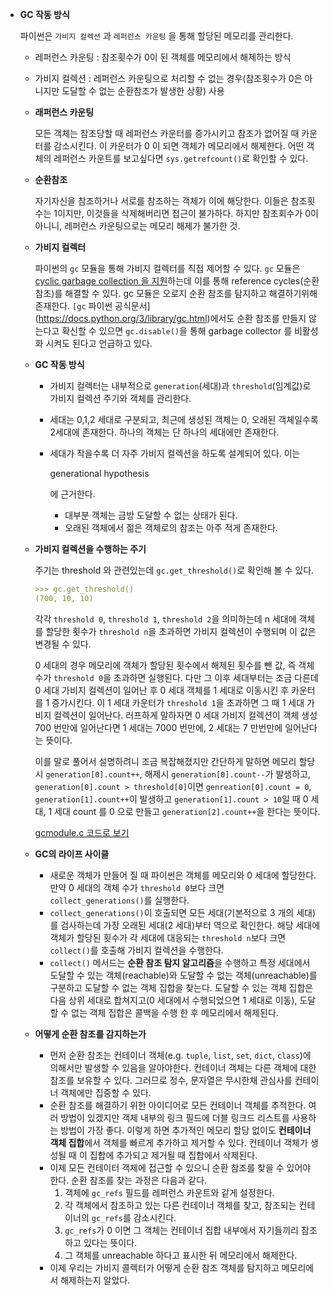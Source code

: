 - **GC 작동 방식**

  파이썬은 `가비지 컬렉션` 과 `레퍼런스 카운팅` 을 통해 할당된 메모리를 관리한다.

  - 레퍼런스 카운팅 : 참조횟수가 0이 된 객체를 메모리에서 해제하는 방식

  - 가비지 컬렉션 : 레퍼런스 카운팅으로 처리할 수 없는 경우(참조횟수가 0은 아니지만 도달할 수 없는 순환참조가 발생한 상황) 사용

  - **래퍼런스 카운팅**

    모든 객체는 참조당할 때 레퍼런스 카운터를 증가시키고 참조가 없어질 때 카운터를 감소시킨다. 이 카운터가 0 이 되면 객체가 메모리에서 해제한다. 어떤 객체의 레퍼런스 카운트를 보고싶다면 `sys.getrefcount()`로 확인할 수 있다.

  - **순환참조**

    자기자신을 참조하거나 서로를 참조하는 객체가 이에 해당한다. 이들은 참조횟수는 1이지만, 이것들을 삭제해버리면 접근이 불가하다. 하지만 참조회수가 0이 아니니, 레퍼런스 카운팅으로는 메모리 해제가 불가한 것.

  - **가비지 컬렉터**

    파이썬의 `gc` 모듈을 통해 가비지 컬렉터를 직접 제어할 수 있다. `gc` 모듈은 [cyclic garbage collection 을 지원](https://docs.python.org/3/c-api/gcsupport.html)하는데 이를 통해 reference cycles(순환 참조)를 해결할 수 있다. gc 모듈은 오로지 순환 참조를 탐지하고 해결하기위해 존재한다. `[gc` 파이썬 공식문서](https://docs.python.org/3/library/gc.html)에서도 순환 참조를 만들지 않는다고 확신할 수 있으면 `gc.disable()`을 통해 garbage collector 를 비활성화 시켜도 된다고 언급하고 있다.

  - **GC 작동 방식**

    - 가비지 컬렉터는 내부적으로 `generation`(세대)과 `threshold`(임계값)로 가비지 컬렉션 주기와 객체를 관리한다.

    - 세대는 0,1,2 세대로 구분되고, 최근에 생성된 객체는 0, 오래된 객체일수록 2세대에 존재한다. 하나의 객체는 단 하나의 세대에만 존재한다.

    - 세대가 작을수록 더 자주 가비지 컬렉션을 하도록 설계되어 있다. 이는 

      generational hypothesis

      에 근거한다.

      - 대부분 객체는 금방 도달할 수 없는 상태가 된다.
      - 오래된 객체에서 젊은 객체로의 참조는 아주 적게 존재한다.

  - **가비지 컬렉션을 수행하는 주기**

    주기는 threshold 와 관련있는데 `gc.get_threshold()`로 확인해 볼 수 있다.

    ```markdown
    >>> gc.get_threshold()
    (700, 10, 10)
    ```

    각각 `threshold 0`, `threshold 1`, `threshold 2`을 의미하는데 n 세대에 객체를 할당한 횟수가 `threshold n`을 초과하면 가비지 컬렉션이 수행되며 이 값은 변경될 수 있다.

    0 세대의 경우 메모리에 객체가 할당된 횟수에서 해제된 횟수를 뺀 값, 즉 객체 수가 `threshold 0`을 초과하면 실행된다. 다만 그 이후 세대부터는 조금 다른데 0 세대 가비지 컬렉션이 일어난 후 0 세대 객체를 1 세대로 이동시킨 후 카운터를 1 증가시킨다. 이 1 세대 카운터가 `threshold 1`을 초과하면 그 때 1 세대 가비지 컬렉션이 일어난다. 러프하게 말하자면 0 세대 가비지 컬렉션이 객체 생성 700 번만에 일어난다면 1 세대는 7000 번만에, 2 세대는 7 만번만에 일어난다는 뜻이다.

    이를 말로 풀어서 설명하려니 조금 복잡해졌지만 간단하게 말하면 메모리 할당시 `generation[0].count++`, 해제시 `generation[0].count--`가 발생하고, `generation[0].count > threshold[0]`이면 `genreation[0].count = 0`, `generation[1].count++`이 발생하고 `generation[1].count > 10`일 때 0 세대, 1 세대 count 를 0 으로 만들고 `generation[2].count++`을 한다는 뜻이다.

    [gcmodule.c 코드로 보기](https://github.com/python/cpython/blob/master/Modules/gcmodule.c#L832-L836)

  - **GC의 라이프 사이클**

    - 새로운 객체가 만들어 질 때 파이썬은 객체를 메모리와 0 세대에 할당한다. 만약 0 세대의 객체 수가 `threshold 0`보다 크면 `collect_generations()`를 실행한다.
    - `collect_generations()`이 호출되면 모든 세대(기본적으로 3 개의 세대)를 검사하는데 가장 오래된 세대(2 세대)부터 역으로 확인한다. 해당 세대에 객체가 할당된 횟수가 각 세대에 대응되는 `threshold n`보다 크면 `collect()`를 호출해 가비지 컬렉션을 수행한다.
    - `collect()` 메서드는 **순환 참조 탐지 알고리즘**을 수행하고 특정 세대에서 도달할 수 있는 객체(reachable)와 도달할 수 없는 객체(unreachable)를 구분하고 도달할 수 없는 객체 집합을 찾는다. 도달할 수 있는 객체 집합은 다음 상위 세대로 합쳐지고(0 세대에서 수행되었으면 1 세대로 이동), 도달할 수 없는 객체 집합은 콜백을 수행 한 후 메모리에서 해제된다.

  - **어떻게 순환 참조를 감지하는가**

    - 먼저 순환 참조는 컨테이너 객체(e.g. `tuple`, `list`, `set`, `dict`, `class`)에 의해서만 발생할 수 있음을 알아야한다. 컨테이너 객체는 다른 객체에 대한 참조를 보유할 수 있다. 그러므로 정수, 문자열은 무시한채 관심사를 컨테이너 객체에만 집중할 수 있다.
    - 순환 참조를 해결하기 위한 아이디어로 모든 컨테이너 객체를 추적한다. 여러 방법이 있겠지만 객체 내부의 링크 필드에 더블 링크드 리스트를 사용하는 방법이 가장 좋다. 이렇게 하면 추가적인 메모리 할당 없이도 **컨테이너 객체 집합**에서 객체를 빠르게 추가하고 제거할 수 있다. 컨테이너 객체가 생성될 때 이 집합에 추가되고 제거될 때 집합에서 삭제된다.
    - 이제 모든 컨테이터 객체에 접근할 수 있으니 순환 참조를 찾을 수 있어야 한다. 순환 참조를 찾는 과정은 다음과 같다.
      1. 객체에 `gc_refs` 필드를 레퍼런스 카운트와 같게 설정한다.
      2. 각 객체에서 참조하고 있는 다른 컨테이너 객체를 찾고, 참조되는 컨테이너의 `gc_refs`를 감소시킨다.
      3. `gc_refs`가 0 이면 그 객체는 컨테이너 집합 내부에서 자기들끼리 참조하고 있다는 뜻이다.
      4. 그 객체를 unreachable 하다고 표시한 뒤 메모리에서 해제한다.
    - 이제 우리는 가비지 콜렉터가 어떻게 순환 참조 객체를 탐지하고 메모리에서 해제하는지 알았다.